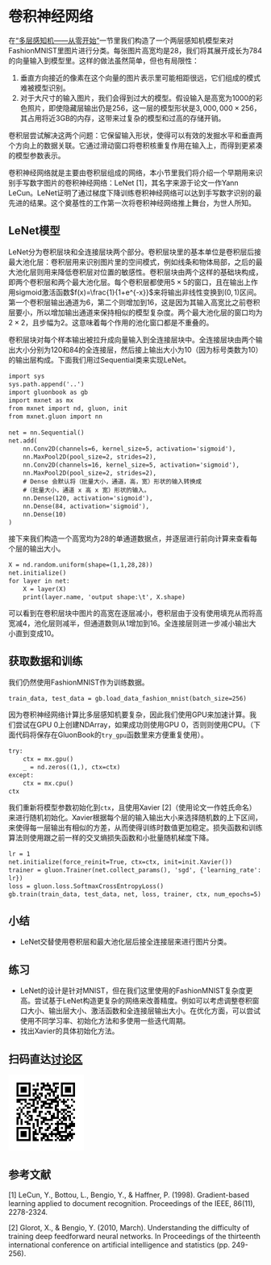 # 卷积神经网络

在[“多层感知机——从零开始”](../chapter_supervised-learning/mlp-scratch.md)一节里我们构造了一个两层感知机模型来对FashionMNIST里图片进行分类。每张图片高宽均是28，我们将其展开成长为784的向量输入到模型里。这样的做法虽然简单，但也有局限性：

1. 垂直方向接近的像素在这个向量的图片表示里可能相距很远，它们组成的模式难被模型识别。
2. 对于大尺寸的输入图片，我们会得到过大的模型。假设输入是高宽为1000的彩色照片，即使隐藏层输出仍是256，这一层的模型形状是$3,000,000\times 256$，其占用将近3GB的内存，这带来过复杂的模型和过高的存储开销。

卷积层尝试解决这两个问题：它保留输入形状，使得可以有效的发掘水平和垂直两个方向上的数据关联。它通过滑动窗口将卷积核重复作用在输入上，而得到更紧凑的模型参数表示。

卷积神经网络就是主要由卷积层组成的网络，本小节里我们将介绍一个早期用来识别手写数字图片的卷积神经网络：LeNet [1]，其名字来源于论文一作Yann LeCun。LeNet证明了通过梯度下降训练卷积神经网络可以达到手写数字识别的最先进的结果。这个奠基性的工作第一次将卷积神经网络推上舞台，为世人所知。

## LeNet模型

LeNet分为卷积层块和全连接层块两个部分。卷积层块里的基本单位是卷积层后接最大池化层：卷积层用来识别图片里的空间模式，例如线条和物体局部，之后的最大池化层则用来降低卷积层对位置的敏感性。卷积层块由两个这样的基础块构成，即两个卷积层和两个最大池化层。每个卷积层都使用$5\times 5$的窗口，且在输出上作用sigmoid激活函数$f(x)=\frac{1}{1+e^{-x}}$来将输出非线性变换到$(0,1)$区间。第一个卷积层输出通道为6，第二个则增加到16，这是因为其输入高宽比之前卷积层要小，所以增加输出通道来保持相似的模型复杂度。两个最大池化层的窗口均为$2\times 2$，且步幅为2。这意味着每个作用的池化窗口都是不重叠的。

卷积层块对每个样本输出被拉升成向量输入到全连接层块中。全连接层块由两个输出大小分别为120和84的全连接层，然后接上输出大小为10（因为标号类数为10）的输出层构成。下面我们用过Sequential类来实现LeNet。

```{.python .input}
import sys
sys.path.append('..')
import gluonbook as gb
import mxnet as mx
from mxnet import nd, gluon, init
from mxnet.gluon import nn

net = nn.Sequential()
net.add(
    nn.Conv2D(channels=6, kernel_size=5, activation='sigmoid'),
    nn.MaxPool2D(pool_size=2, strides=2),
    nn.Conv2D(channels=16, kernel_size=5, activation='sigmoid'),
    nn.MaxPool2D(pool_size=2, strides=2),
    # Dense 会默认将（批量大小，通道，高，宽）形状的输入转换成
    #（批量大小，通道 x 高 x 宽）形状的输入。
    nn.Dense(120, activation='sigmoid'),
    nn.Dense(84, activation='sigmoid'),
    nn.Dense(10)
)
```

接下来我们构造一个高宽均为28的单通道数据点，并逐层进行前向计算来查看每个层的输出大小。

```{.python .input}
X = nd.random.uniform(shape=(1,1,28,28))
net.initialize()
for layer in net:
    X = layer(X)
    print(layer.name, 'output shape:\t', X.shape)
```

可以看到在卷积层块中图片的高宽在逐层减小，卷积层由于没有使用填充从而将高宽减4，池化层则减半，但通道数则从1增加到16。全连接层则进一步减小输出大小直到变成10。

## 获取数据和训练


我们仍然使用FashionMNIST作为训练数据。

```{.python .input}
train_data, test_data = gb.load_data_fashion_mnist(batch_size=256)
```

因为卷积神经网络计算比多层感知机要复杂，因此我们使用GPU来加速计算。我们尝试在GPU 0上创建NDArray，如果成功则使用GPU 0，否则则使用CPU。（下面代码将保存在GluonBook的`try_gpu`函数里来方便重复使用）。

```{.python .input}
try:
    ctx = mx.gpu()
    _ = nd.zeros((1,), ctx=ctx)
except:
    ctx = mx.cpu()
ctx
```

我们重新将模型参数初始化到`ctx`，且使用Xavier [2]（使用论文一作姓氏命名）来进行随机初始化。Xavier根据每个层的输入输出大小来选择随机数的上下区间，来使得每一层输出有相似的方差，从而使得训练时数值更加稳定。损失函数和训练算法则使用跟之前一样的交叉熵损失函数和小批量随机梯度下降。

```{.python .input}
lr = 1
net.initialize(force_reinit=True, ctx=ctx, init=init.Xavier())
trainer = gluon.Trainer(net.collect_params(), 'sgd', {'learning_rate': lr})
loss = gluon.loss.SoftmaxCrossEntropyLoss()
gb.train(train_data, test_data, net, loss, trainer, ctx, num_epochs=5)
```

## 小结

* LeNet交替使用卷积层和最大池化层后接全连接层来进行图片分类。

## 练习

- LeNet的设计是针对MNIST，但在我们这里使用的FashionMNIST复杂度更高。尝试基于LeNet构造更复杂的网络来改善精度。例如可以考虑调整卷积窗口大小、输出层大小、激活函数和全连接层输出大小。在优化方面，可以尝试使用不同学习率、初始化方法和多使用一些迭代周期。
- 找出Xavier的具体初始化方法。

## 扫码直达[讨论区](https://discuss.gluon.ai/t/topic/737)

![](../img/qr_cnn-gluon.svg)

## 参考文献

[1] LeCun, Y., Bottou, L., Bengio, Y., & Haffner, P. (1998). Gradient-based learning applied to document recognition. Proceedings of the IEEE, 86(11), 2278-2324.

[2] Glorot, X., & Bengio, Y. (2010, March). Understanding the difficulty of training deep feedforward neural networks. In Proceedings of the thirteenth international conference on artificial intelligence and statistics (pp. 249-256).
